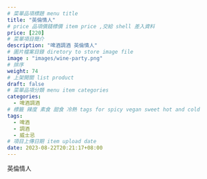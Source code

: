 ```yaml
---
# 菜單品項標題 menu title 
title: "英倫情人"
# price 品項價錢標價 item price ,交給 shell 差入資料
price: [220] 
# 菜單項目簡介 
description: "啤酒調酒 英倫情人"
# 圖片檔案目錄 diretory to store image file
image : "images/wine-party.png"
# 排序
weight: 74 
# 上架開關 list product 
draft: false
# 菜單品項分類 menu item categories 
categories:
  - 啤酒調酒 
# 標籤 辣度 素食 甜食 冷熱 tags for spicy vegan sweet hot and cold 
tags:
  - 啤酒
  - 調酒 
  - 威士忌
# 項目上傳日期 item upload date 
date: 2023-08-22T20:21:17+08:00
---
```


 英倫情人

